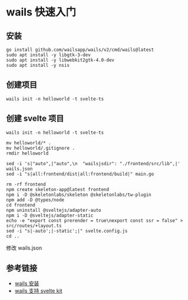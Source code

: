 # wails 快速入门

## 安装

```shell
go install github.com/wailsapp/wails/v2/cmd/wails@latest
sudo apt install -y libgtk-3-dev
sudo apt install -y libwebkit2gtk-4.0-dev
sudo apt install -y nsis
```

## 创建项目

```shell
wails init -n helloworld -t svelte-ts
```

## 创建 svelte 项目

```shell
wails init -n helloworld -t svelte-ts

mv helloworld/* .
mv helloworld/.gitignore .
rmdir helloworld

sed -i 's|"auto",|"auto",\n  "wailsjsdir": "./frontend/src/lib",|' wails.json
sed -i "s|all:frontend/dist|all:frontend/build|" main.go

rm -rf frontend
npm create skeleton-app@latest frontend
npm i -D @skeletonlabs/skeleton @skeletonlabs/tw-plugin
npm add -D @types/node
cd frontend
npm uninstall @sveltejs/adapter-auto
npm i -D @sveltejs/adapter-static
echo -e "export const prerender = true\nexport const ssr = false" > src/routes/+layout.ts
sed -i "s|-auto';|-static';|" svelte.config.js
cd ..
```

修改 wails.json

## 参考链接

- [wails 安装](https://wails.io/docs/gettingstarted/installation/)
- [wails 支持 svelte kit](https://wails.io/docs/guides/sveltekit/)
